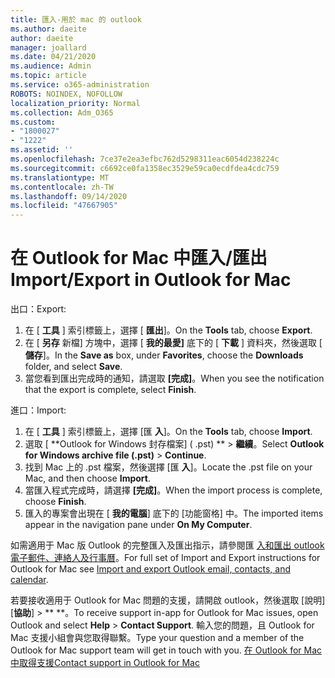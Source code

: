 ```yaml
---
title: 匯入-用於 mac 的 outlook
ms.author: daeite
author: daeite
manager: joallard
ms.date: 04/21/2020
ms.audience: Admin
ms.topic: article
ms.service: o365-administration
ROBOTS: NOINDEX, NOFOLLOW
localization_priority: Normal
ms.collection: Adm_O365
ms.custom:
- "1800027"
- "1222"
ms.assetid: ''
ms.openlocfilehash: 7ce37e2ea3efbc762d5298311eac6054d238224c
ms.sourcegitcommit: c6692ce0fa1358ec3529e59ca0ecdfdea4cdc759
ms.translationtype: MT
ms.contentlocale: zh-TW
ms.lasthandoff: 09/14/2020
ms.locfileid: "47667905"
---
```

# <a name="importexport-in-outlook-for-mac"></a><span data-ttu-id="8ca5c-102">在 Outlook for Mac 中匯入/匯出</span><span class="sxs-lookup"><span data-stu-id="8ca5c-102">Import/Export in Outlook for Mac</span></span> 

<span data-ttu-id="8ca5c-103">出口：</span><span class="sxs-lookup"><span data-stu-id="8ca5c-103">Export:</span></span>
1. <span data-ttu-id="8ca5c-104">在 [ **工具** ] 索引標籤上，選擇 [ **匯出**]。</span><span class="sxs-lookup"><span data-stu-id="8ca5c-104">On the **Tools** tab, choose **Export**.</span></span>
2. <span data-ttu-id="8ca5c-105">在 [ **另存** 新檔] 方塊中，選擇 [ **我的最愛]** 底下的 [ **下載** ] 資料夾，然後選取 [ **儲存**]。</span><span class="sxs-lookup"><span data-stu-id="8ca5c-105">In the **Save as** box, under **Favorites**, choose the **Downloads** folder, and select **Save**.</span></span>
3. <span data-ttu-id="8ca5c-106">當您看到匯出完成時的通知，請選取 **[完成]**。</span><span class="sxs-lookup"><span data-stu-id="8ca5c-106">When you see the notification that the export is complete, select **Finish**.</span></span>

<span data-ttu-id="8ca5c-107">進口：</span><span class="sxs-lookup"><span data-stu-id="8ca5c-107">Import:</span></span>
1. <span data-ttu-id="8ca5c-108">在 [ **工具** ] 索引標籤上，選擇 [匯 **入**]。</span><span class="sxs-lookup"><span data-stu-id="8ca5c-108">On the **Tools** tab, choose **Import**.</span></span>
2. <span data-ttu-id="8ca5c-109">選取 [ \*\*Outlook for Windows 封存檔案] ( .pst) \*\*  >  **繼續**。</span><span class="sxs-lookup"><span data-stu-id="8ca5c-109">Select **Outlook for Windows archive file (.pst)** > **Continue**.</span></span>
3. <span data-ttu-id="8ca5c-110">找到 Mac 上的 .pst 檔案，然後選擇 [匯 **入**]。</span><span class="sxs-lookup"><span data-stu-id="8ca5c-110">Locate the .pst file on your Mac, and then choose **Import**.</span></span>
4. <span data-ttu-id="8ca5c-111">當匯入程式完成時，請選擇 **[完成]**。</span><span class="sxs-lookup"><span data-stu-id="8ca5c-111">When the import process is complete, choose **Finish**.</span></span>
5. <span data-ttu-id="8ca5c-112">匯入的專案會出現在 [ **我的電腦**] 底下的 [功能窗格] 中。</span><span class="sxs-lookup"><span data-stu-id="8ca5c-112">The imported items appear in the navigation pane under **On My Computer**.</span></span>

<span data-ttu-id="8ca5c-113">如需適用于 Mac 版 Outlook 的完整匯入及匯出指示，請參閱匯 [入和匯出 outlook 電子郵件、連絡人及行事曆](https://support.office.com/article/92577192-3881-4502-b79d-c3bbada6c8ef#ID0EAACAAA=Mac)。</span><span class="sxs-lookup"><span data-stu-id="8ca5c-113">For full set of Import and Export instructions for Outlook for Mac see [Import and export Outlook email, contacts, and calendar](https://support.office.com/article/92577192-3881-4502-b79d-c3bbada6c8ef#ID0EAACAAA=Mac).</span></span> 

<span data-ttu-id="8ca5c-114">若要接收適用于 Outlook for Mac 問題的支援，請開啟 outlook，然後選取 [說明] [**協助**]  >  \*\* \*\*。</span><span class="sxs-lookup"><span data-stu-id="8ca5c-114">To receive support in-app for Outlook for Mac issues, open Outlook and select **Help** > **Contact Support**.</span></span> <span data-ttu-id="8ca5c-115">輸入您的問題，且 Outlook for Mac 支援小組會與您取得聯繫。</span><span class="sxs-lookup"><span data-stu-id="8ca5c-115">Type your question and a member of the Outlook for Mac support team will get in touch with you.</span></span> [<span data-ttu-id="8ca5c-116">在 Outlook for Mac 中取得支援</span><span class="sxs-lookup"><span data-stu-id="8ca5c-116">Contact support in Outlook for Mac</span></span>](https://go.microsoft.com/fwlink/?linkid=2002400&clcid=0x409)